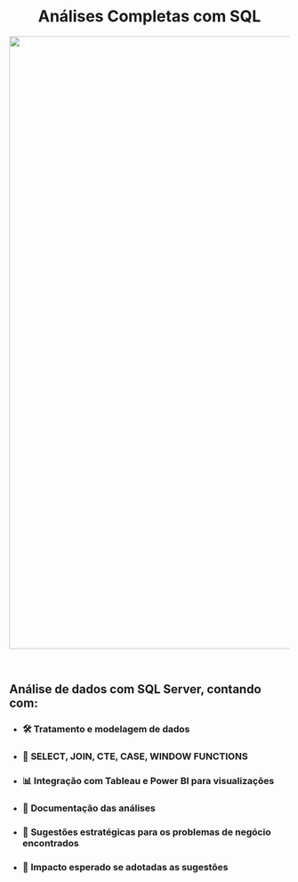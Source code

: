 <h1 align="center">Análises Completas com SQL</h1>

<p align="center">
  <img src="https://github.com/user-attachments/assets/0b1a17e0-5b09-4d49-bb1f-fb0baeb0f947" alt="analise_vendas" width="1100"/>
</p>

<br>

## Análise de dados com SQL Server, contando com:

 * ### 🛠 Tratamento e modelagem de dados
 * ### 🔧 SELECT, JOIN, CTE, CASE, WINDOW FUNCTIONS
 * ### 📊 Integração com Tableau e Power BI para visualizações 
 * ### 📑 Documentação das análises
 * ### 🎯 Sugestões estratégicas para os problemas de negócio encontrados
 * ### 🚀 Impacto esperado se adotadas as sugestões
